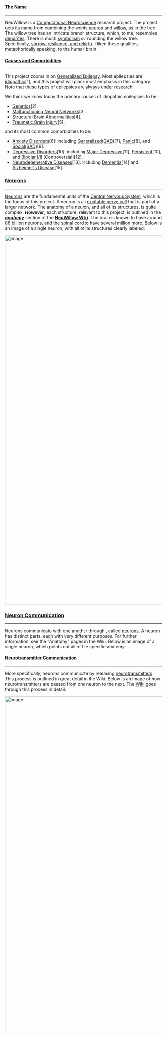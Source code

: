 #### <u>The Name</u>
***
NeuWillow is a [Computational Neuroscience](https://en.wikipedia.org/wiki/Computational_neuroscience) research project. The project gets its name from combining the words [neuron](https://en.wikipedia.org/wiki/Neuron) and [willow](https://en.wikipedia.org/wiki/Willow), as in the tree. The willow tree has an intricate branch structure, which, to me, resembles [dendrites](https://en.wikipedia.org/wiki/Dendrite). There is much [symbolism](https://www.betterplaceforests.com/blog/willow-tree-symbolism/) surrounding the willow tree. Specifically, [sorrow, resilience, and rebirth](https://medium.com/@heningeralexander/willow-tree-78b1c71d4275). I liken these qualities, metaphorically speaking, to the human brain.

#### <u>Causes and Comorbidities</u>
***
This project zooms in on [Generalized Epilepsy](https://en.wikipedia.org/wiki/Generalized_epilepsy). Most epilepsies are [idiopathic](https://en.wikipedia.org/wiki/Idiopathic_disease)[1], and this project will place most emphasis in this category. Note that these types of epilepsies are always [under research](https://www.cureepilepsy.org).  

We think we know today the primary causes of idiopathic epilepsies to be:
- [Genetics](https://en.wikipedia.org/wiki/Genetics)[2].
- [Malfunctioning Neural Networks](https://en.wikipedia.org/wiki/Large-scale_brain_network)[3].
- [Structural Brain Abnormalities](https://www.sciencedirect.com/topics/medicine-and-dentistry/brain-abnormalities)[4].
- [Traumatic Brain Injury](https://en.wikipedia.org/wiki/Traumatic_brain_injury)[5].
 
and its most common comorbidities to be:

- [Anxiety Disorders](https://en.wikipedia.org/wiki/Anxiety_disorder)[6]: including [Generalized(GAD)](https://en.wikipedia.org/wiki/Generalized_anxiety_disorder)[7], [Panic](https://en.wikipedia.org/wiki/Panic_disorder)[8], and [Social(SAD)](https://en.wikipedia.org/wiki/Social_anxiety_disorder)[9].
- [Depressive Disorders](https://en.wikipedia.org/wiki/Depression_(mood))[10]: including [Major Depressive](https://en.wikipedia.org/wiki/Major_depressive_disorder)[11], [Persistent](https://www.mayoclinic.org/diseases-conditions/persistent-depressive-disorder/symptoms-causes/syc-20350929)[10], and [Bipolar I/II](https://en.wikipedia.org/wiki/Bipolar_disorder) (Controversial)[12].
- [Neurodegenerative Diseases](https://en.wikipedia.org/wiki/Neurodegenerative_disease)[13]: including [Dementia](https://en.wikipedia.org/wiki/Dementia)[14] and [Alzheimer's Disease](https://en.wikipedia.org/wiki/Alzheimer%27s_disease)[15].

### <u>Neurons</u>
***
[Neurons](https://en.wikipedia.org/wiki/Neuron) are the fundamental units of the [Central Nervous System](https://en.wikipedia.org/wiki/Central_nervous_system), which is the focus of this project. A neuron is an [excitable nerve cell](https://en.wikipedia.org/wiki/Membrane_potential#Cell_excitability) that is part of a larger network. The anatomy of a neuron, and all of its structures, is quite complex. _**However**_, each structure, relevant to this project, is outlined in the _**[anatomy](https://github.com/BryWillow/neuwillow/wiki/Anatomy:-Neuron)**_ section of the **[NeuWillow Wiki](https://github.com/BryWillow/neuwillow/wiki)**. The brain is known to have around 86 billion neurons, and the spinal cord to have several million more.  Below is an image of a single neuron, with all of its structures clearly labeled:

<img width="12004" height="1188" alt="image" src="https://github.com/user-attachments/assets/2c93fa55-f224-4d29-8a5a-30fa81142b24" /> 

### <u>Neuron Communication</u>
***

Neurons communicate with one another through , called [neurons](https://en.wikipedia.org/wiki/Neuron). A neuron has distinct parts, each with very different purposes. For further information, see the "Anatomy" pages in the Wiki. Below is an image of a single neuron, which points out all of the specific anatomy:  
  
  

#### <u>Neurotransmitter Communication</u>
***
More specifically, neurons communicate by releasing [neurotransmitters](https://en.wikipedia.org/wiki/Neurotransmitter). This process is outlined in great detail in ihe Wiki. Below is an image of how neurotransmitters are passed from one neuron to the next.  The [Wiki](https://github.com/BryWillow/neuwillow/wiki) goes through this process in detail.  


<img width="1108" height="1078" alt="image" src="https://github.com/user-attachments/assets/94611a69-6b99-464f-880d-b74a3a021511" />
